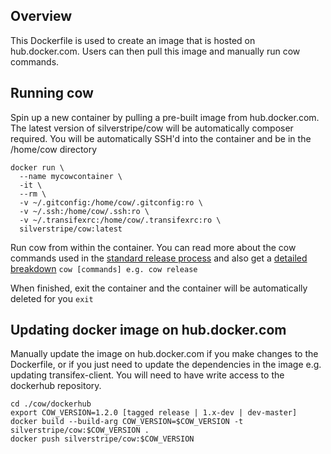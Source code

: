 ## Overview
This Dockerfile is used to create an image that is hosted on hub.docker.com.  Users can then pull this image and
manually run cow commands.

## Running cow
Spin up a new container by pulling a pre-built image from hub.docker.com.
The latest version of silverstripe/cow will be automatically  composer required.
You will be automatically SSH'd into the container and be in the /home/cow directory
```
docker run \
  --name mycowcontainer \
  -it \
  --rm \
  -v ~/.gitconfig:/home/cow/.gitconfig:ro \
  -v ~/.ssh:/home/cow/.ssh:ro \
  -v ~/.transifexrc:/home/cow/.transifexrc:ro \
  silverstripe/cow:latest
```

Run cow from within the container.  You can read more about the cow commands used in the [standard release process](https://docs.silverstripe.org/en/4/contributing/making_a_silverstripe_core_release/#standard-release-process) and also get a [detailed breakdown](../readme.md)
`cow [commands] e.g. cow release`

When finished, exit the container and the container will be automatically deleted for you
`exit`

## Updating docker image on hub.docker.com
Manually update the image on hub.docker.com if you make changes to the Dockerfile, or if you just need to update the
dependencies in the image e.g. updating transifex-client.  You will need to have write access to the dockerhub repository.

```
cd ./cow/dockerhub
export COW_VERSION=1.2.0 [tagged release | 1.x-dev | dev-master]
docker build --build-arg COW_VERSION=$COW_VERSION -t silverstripe/cow:$COW_VERSION .
docker push silverstripe/cow:$COW_VERSION
```
